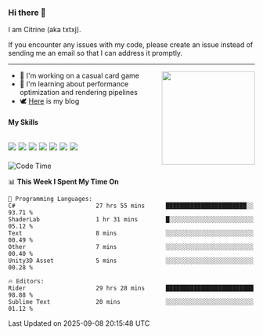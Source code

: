 ### Hi there 👋

I am Citrine (aka txtxj).

If you encounter any issues with my code, please create an issue instead of sending me an email so that I can address it promptly.

---

<img align="right" height="190" src="http://github-profile-summary-cards.vercel.app/api/cards/stats?username=txtxj&theme=vue">

- 🌱 I'm working on a casual card game
- 📖 I'm learning about performance optimization and rendering pipelines
- 🕊️ [Here](https://txtxj.top) is my blog

#### My Skills

![](https://img.shields.io/badge/Unity-000000?logo=unity&logoColor=fff)
![](https://img.shields.io/badge/C%23-239120?logo=csharp&logoColor=fff)
![](https://img.shields.io/badge/Python-3e74a2?logo=python&logoColor=fff)
![](https://img.shields.io/badge/C++-65318e?logo=cplusplus&logoColor=fff)
![](https://img.shields.io/badge/Vue-4FC08D?logo=vuedotjs&logoColor=fff)
![](https://img.shields.io/badge/Blender-f5792a?logo=blender&logoColor=fff)
![](https://img.shields.io/badge/MS%20SQL-cc2927?logo=microsoftsqlserver&logoColor=fff)
---

<!--START_SECTION:waka-->
![Code Time](http://img.shields.io/badge/Code%20Time-3%2C338%20hrs%2012%20mins-blue)

📊 **This Week I Spent My Time On** 

```text
💬 Programming Languages: 
C#                       27 hrs 55 mins      ███████████████████████░░   93.71 % 
ShaderLab                1 hr 31 mins        █░░░░░░░░░░░░░░░░░░░░░░░░   05.12 % 
Text                     8 mins              ░░░░░░░░░░░░░░░░░░░░░░░░░   00.49 % 
Other                    7 mins              ░░░░░░░░░░░░░░░░░░░░░░░░░   00.40 % 
Unity3D Asset            5 mins              ░░░░░░░░░░░░░░░░░░░░░░░░░   00.28 % 

🔥 Editors: 
Rider                    29 hrs 28 mins      █████████████████████████   98.88 % 
Sublime Text             20 mins             ░░░░░░░░░░░░░░░░░░░░░░░░░   01.12 % 
```


 Last Updated on 2025-09-08 20:15:48 UTC
<!--END_SECTION:waka-->
